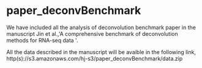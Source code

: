 # paper_deconvBenchmark

We have included all the analysis of deconvolution benchmark paper in the manuscript Jin et al.,'A comprehensive benchmark of deconvolution methods for RNA-seq data '. 

All the data described in the manuscript will be avaible in the following link, http(s)://s3.amazonaws.com/hj-s3/paper_deconvBenchmark/data.zip
